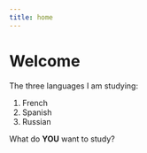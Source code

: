 ```yaml
---
title: home
---
```


<h1>Welcome</h1>

<p>The three languages I am studying:&nbsp;</p>
<ol>
<li>French</li>
<li>Spanish&nbsp;</li>
<li>Russian</li>
</ol>
<p>What do <strong>YOU</strong> want to study?</p>
